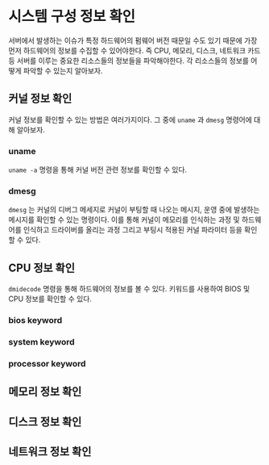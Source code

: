 # 시스템 구성 정보 확인
서버에서 발생하는 이슈가 특정 하드웨어의 펌웨어 버전 때문일 수도 있기 때문에 가장 먼저 하드웨어의 정보를 수집할 수 있어야한다. 즉 CPU, 메모리, 디스크, 네트워크 카드 등 서버를 이루는 중요한 리소스들의 정보들을 파악해야한다. 각 리소스들의 정보를 어떻게 파악할 수 있는지 알아보자.

## 커널 정보 확인
커널 정보를 확인할 수 있는 방법은 여러가지이다. 그 중에 `uname` 과 `dmesg` 명령어에 대해 알아보자.

### uname
`uname -a` 명령을 통해 커널 버전 관련 정보를 확인할 수 있다.

### dmesg
`dmesg` 는 커널의 디버그 메세지로 커널이 부팅할 때 나오는 메시지, 운영 중에 발생하는 메시지를 확인할 수 있는 명령이다. 이를 통해 커널이 메모리를 인식하는 과정 및 하드웨어를 인식하고 드라이버를 올리는 과정 그리고 부팅시 적용된 커널 파라미터 등을 확인할 수 있다.
 
## CPU 정보 확인
`dmidecode` 명령을 통해 하드웨어의 정보를 볼 수 있다. 키워드를 사용하여 BIOS 및 CPU 정보를 확인할 수 있다.

### bios keyword

### system keyword

### processor keyword


## 메모리 정보 확인

## 디스크 정보 확인

## 네트워크 정보 확인

